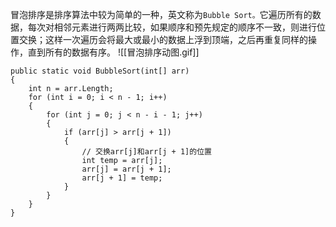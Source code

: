 

冒泡排序是排序算法中较为简单的一种，英文称为`Bubble Sort。`它遍历所有的数据，每次对相邻元素进行两两比较，如果顺序和预先规定的顺序不一致，则进行位置交换；这样一次遍历会将最大或最小的数据上浮到顶端，之后再重复同样的操作，直到所有的数据有序。
![[冒泡排序动图.gif]]

```
public static void BubbleSort(int[] arr)
{
    int n = arr.Length;
    for (int i = 0; i < n - 1; i++)
    {
        for (int j = 0; j < n - i - 1; j++)
        {
            if (arr[j] > arr[j + 1])
            {
                // 交换arr[j]和arr[j + 1]的位置
                int temp = arr[j];
                arr[j] = arr[j + 1];
                arr[j + 1] = temp;
            }
        }
    }
}
```
